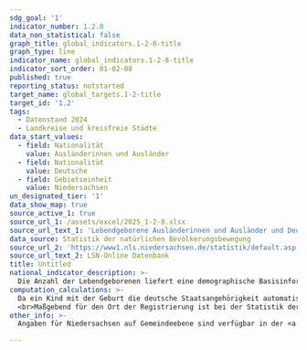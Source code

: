 ```yaml
---
sdg_goal: '1'
indicator_number: 1.2.8
data_non_statistical: false
graph_title: global_indicators.1-2-8-title
graph_type: line
indicator_name: global_indicators.1-2-8-title
indicator_sort_order: 01-02-08
published: true
reporting_status: notstarted
target_name: global_targets.1-2-title
target_id: '1.2'
tags:
  - Datenstand 2024
  - Landkreise und kreisfreie Städte
data_start_values:
  - field: Nationalität
    value: Ausländerinnen und Ausländer
  - field: Nationalität
    value: Deutsche
  - field: Gebietseinheit
    value: Niedersachsen
un_designated_tier: '1'
data_show_map: true
source_active_1: true
source_url_1: /assets/excel/2025_1-2-8.xlsx
source_url_text_1: 'Lebendgeborene Ausländerinnen und Ausländer und Deutsche'
data_source: Statistik der natürlichen Bevölkerungsbewegung
source_url_2: 'https://www1.nls.niedersachsen.de/statistik/default.asp'
source_url_text_2: LSN-Online Datenbank
title: Untitled
national_indicator_description: >-
  Die Anzahl der Lebendgeborenen liefert eine demographische Basisinformation über das Geburtenverhalten der Bevölkerung. Eine Lebendgeburt liegt vor, wenn bei einem Kind nach der Scheidung vom Mutterleib entweder das Herz geschlagen oder die Nabelschnur pulsiert oder die natürliche Lungenatmung eingesetzt hat. Der Indikator gibt an, wie viele Kinder mit deutscher und wie viele mit ausländischer Staatsangehörigkeit im jeweiligen Berichtsjahr geboren wurden.
computation_calculations: >-
  Da ein Kind mit der Geburt die deutsche Staatsangehörigkeit automatisch erlangt, wenn mindestens ein Elternteil deutsch ist, gibt der Indikator weniger Informationen über die Anzahl der Geburten von Eltern ausländischer Herkunft wieder. Er lässt vielmehr Aussagen über den rechtlichen Status des Kindes zu und über die rechtliche Teilhabe der Eltern. Zu berücksichtigen ist zudem, dass seit 01.01.2000 ein in Deutschland geborenes Kind ausländischer Eltern durch Geburt im Inland die deutsche Staatsangehörigkeit erwirbt, wenn ein Elternteil sich mindestens acht Jahre rechtmäßig in Deutschland gewöhnlich aufhält und ein unbefristetes Aufenthaltsrecht besitzt.
  <br>Maßgebend für den Ort der Registrierung ist bei der Statistik der natürlichen Bevölkerungsbewegung die Wohngemeinde der Mutter, bei mehreren Wohnungen die Hauptwohnung der Mutter.
other_info: >-
  Angaben für Niedersachsen auf Gemeindeebene sind verfügbar in der <a href="https://www1.nls.niedersachsen.de/statistik/default.asp" target="_blank">LSN-Online Datenbank</a> (Statistische Erhebung > 120 Wanderungsstatistik) sowie bundesweit in der Regionaldatenbank Deutschland. Methodische Erläuterungen finden sich fortlaufend in dem jährlich erscheinenden <a href="https://www.statistik.niedersachsen.de/startseite/veroffentlichungen/statistische_berichte/statistische-berichte-niedersachsen-87713.html" target="_blank">Statistische Bericht Niedersachsen</a> A III 1, Wanderungen

---
```

